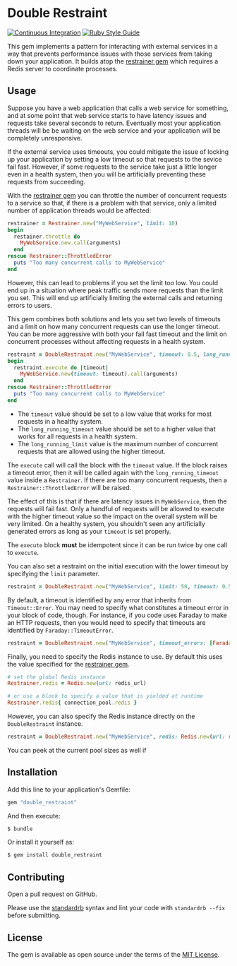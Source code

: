 # Double Restraint

[![Continuous Integration](https://github.com/bdurand/double_restraint/actions/workflows/continuous_integration.yml/badge.svg)](https://github.com/bdurand/double_restraint/actions/workflows/continuous_integration.yml)
[![Ruby Style Guide](https://img.shields.io/badge/code_style-standard-brightgreen.svg)](https://github.com/testdouble/standard)

This gem implements a pattern for interacting with external services in a way that prevents performance issues with those services from taking down your application. It builds atop the [restrainer gem](https://github.com/weheartit/restrainer) which requires a Redis server to coordinate processes.

## Usage

Suppose you have a web application that calls a web service for something, and at some point that web service starts to have latency issues and requests take several seconds to return. Eventually most your application threads will be be waiting on the web service and your application will be completely unresponsive.

If the external service uses timeouts, you could mitigate the issue of locking up your application by setting a low timeout so that requests to the sevice fail fast. However, if some requests to the service take just a little longer even in a health system, then you will be artificially preventing these requests from succeeding.

With the [restrainer gem](https://github.com/weheartit/restrainer) you can throttle the number of concurrent requests to a service so that, if there is a problem with that service, only a limited number of application threads would be affected:

```ruby
restrainer = Restrainer.new("MyWebService", limit: 10)
begin
  restainer.throttle do
    MyWebService.new.call(arguments)
  end
rescue Restrainer::ThrottledError
  puts "Too many concurrent calls to MyWebService"
end
```

However, this can lead to problems if you set the limit too low. You could end up in a situation where peak traffic sends more requests than the limit you set. This will end up artificially limiting the external calls and returning errors to users.

This gem combines both solutions and lets you set two levels of timeouts and a limit on how many concurrent requests can use the longer timeout. You can be more aggressive with both your fail fast timeout and the limit on concurrent processes without affecting requests in a health system.

```ruby
restraint = DoubleRestraint.new("MyWebService", timeout: 0.5, long_running_timeout: 5.0, long_running_limit: 5)
begin
  restraint.execute do |timeout|
    MyWebService.new(timeout: timeout).call(arguments)
  end
rescue Restrainer::ThrottledError
  puts "Too many concurrent calls to MyWebService"
end
```

* The `timeout` value should be set to a low value that works for most requests in a healthy system.
* The `long_running_timeout` value should be set to a higher value that works for all requests in a health system.
* The `long_running_limit` value is the maximum number of concurrent requests that are allowed using the higher timeout.

The `execute` call will call the block with the `timeout` value. If the block raises a timeout error, then it will be called again with the `long_running_timeout` value inside a `Restrainer`. If there are too many concurrent requests, then a `Restrainer::ThrottledError` will be raised.

The effect of this is that if there are latency issues in `MyWebService`, then the requests will fail fast. Only a handful of requests will be allowed to execute with the higher timeout value so the impact on the overall system will be very limited. On a healthy system, you shouldn't seen any artificially generated errors as long as your `timeout` is set properly.

The `execute` block **must** be idempotent since it can be run twice by one call to `execute`.

You can also set a restraint on the initial execution with the lower timeout by specifying the `limit` parameter.

```ruby
restraint = DoubleRestraint.new("MyWebService", limit: 50, timeout: 0.5, long_running_timeout: 5.0, long_running_limit: 5)
```

By default, a timeout is identified by any error that inherits from `Timeout::Error`. You may need to specify what constitutes a timeout error in your block of code, though. For instance, if you code uses Faraday to make an HTTP requests, then you would need to specify that timeouts are identified by `Faraday::TimeoutError`.

```ruby
restraint = DoubleRestraint.new("MyWebService", timeout_errors: [Faraday::TimeoutError], timeout: 0.5, long_running_timeout: 5.0, long_running_limit: 5)
```

Finally, you need to specify the Redis instance to use. By default this uses the value specified for the [restrainer gem](https://github.com/weheartit/restrainer).

```ruby
# set the global Redis instance
Restrainer.redis = Redis.new(url: redis_url)

# or use a block to specify a value that is yielded at runtime
Restrainer.redis{ connection_pool.redis }
```

However, you can also specify the Redis instance directly on the `DoubleRestraint` instance.

```ruby
restraint = DoubleRestraint.new("MyWebService", redis: Redis.new(url: redis_url)), timeout: 0.5, long_running_timeout: 5.0, long_running_limit: 5)
```

You can peek at the current pool sizes as well if

## Installation

Add this line to your application's Gemfile:

```ruby
gem "double_restraint"
```

And then execute:
```bash
$ bundle
```

Or install it yourself as:
```bash
$ gem install double_restraint
```

## Contributing

Open a pull request on GitHub.

Please use the [standardrb](https://github.com/testdouble/standard) syntax and lint your code with `standardrb --fix` before submitting.

## License

The gem is available as open source under the terms of the [MIT License](https://opensource.org/licenses/MIT).
